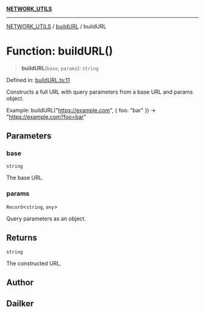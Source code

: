[**NETWORK_UTILS**](../../README.md)

***

[NETWORK_UTILS](../../README.md) / [buildURL](../README.md) / buildURL

# Function: buildURL()

> **buildURL**(`base`, `params`): `string`

Defined in: [buildURL.ts:11](https://github.com/dailker/everyutil/blob/54be0bab567ca8e189c5982902c59f3b7981d51d/src/network/buildURL.ts#L11)

Constructs a full URL with query parameters from a base URL and params object.

Example: buildURL("https://example.com", { foo: "bar" }) → "https://example.com?foo=bar"

## Parameters

### base

`string`

The base URL.

### params

`Record`\<`string`, `any`\>

Query parameters as an object.

## Returns

`string`

The constructed URL.

## Author

## Dailker
